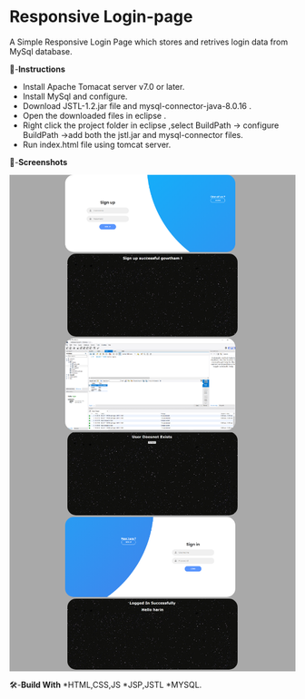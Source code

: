 # Responsive Login-page
A Simple Responsive Login Page which stores and retrives login data from MySql database.




📖-**Instructions**
* Install Apache Tomacat server v7.0 or later.
* Install MySql and configure.
* Download JSTL-1.2.jar file and mysql-connector-java-8.0.16 .
* Open the downloaded files in eclipse .
* Right click the project folder in eclipse ,select BuildPath -> configure BuildPath ->add both the jstl.jar and mysql-connector files.
* Run index.html file using tomcat server.




📸-**Screenshots**
<div style="background-color:rgb(169,169,169); text-align:center">
<img src="screenshot/6.png" width="300" style="border-radius: 15px">
&nbsp;
<img src="screenshot/1.png" width="300" style="border-radius: 15px">
</div>


<div style="background-color:rgb(169,169,169); text-align:center">
<img src="screenshot/2.png" width="300" style="border-radius: 15px">
&nbsp;
<img src="screenshot/3.png" width="300" style="border-radius: 15px">
</div>

<div style="background-color:rgb(169,169,169); text-align:center">
<img src="screenshot/5.png" width="300" style="border-radius: 15px">
&nbsp;
<img src="screenshot/4.png" width="300" style="border-radius: 15px">
</div>



🛠-**Build With**
*HTML,CSS,JS
*JSP,JSTL
*MYSQL.
